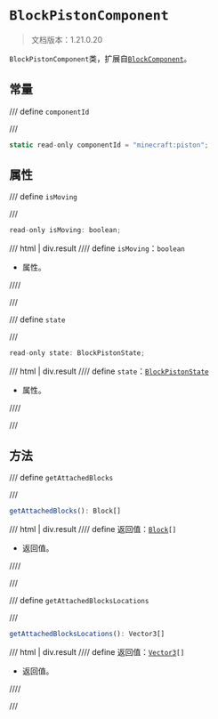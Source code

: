 # `BlockPistonComponent`

> 文档版本：1.21.0.20

`BlockPistonComponent`类，扩展自[`BlockComponent`](./blockcomponent.md)。

## 常量

/// define
`componentId`


///

```js
static read-only componentId = "minecraft:piston";
```


## 属性

/// define
`isMoving`


///

```js
read-only isMoving: boolean;
```

/// html | div.result
//// define
`isMoving`：`boolean`

- 属性。


////

///


/// define
`state`


///

```js
read-only state: BlockPistonState;
```

/// html | div.result
//// define
`state`：[`BlockPistonState`](./blockpistonstate.md)

- 属性。


////

///


## 方法

/// define
`getAttachedBlocks`


///

```js
getAttachedBlocks(): Block[]
```

/// html | div.result
//// define
返回值：<code><a href="../block/">Block</a>[]</code>

- 返回值。


////

///


/// define
`getAttachedBlocksLocations`


///

```js
getAttachedBlocksLocations(): Vector3[]
```

/// html | div.result
//// define
返回值：<code><a href="../vector3/">Vector3</a>[]</code>

- 返回值。


////

///

